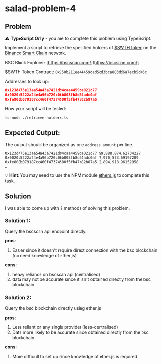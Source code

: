 # salad-problem-4

## Problem

⚠️ **TypeScript Only** - you are to complete this problem using TypeScript.

Implement a script to retrieve the specified holders of [$SWTH token](https://bscscan.com/token/0x250b211ee44459dad5cd3bca803dd6a7ecb5d46c) on the [Binance Smart Chain](https://coinmarketcap.com/alexandria/article/what-is-binance-smart-chain) network.

BSC Block Explorer: [https://bscscan.com/](https://bscscan.com/)

$SWTH Token Contract: `0x250b211ee44459dad5cd3bca803dd6a7ecb5d46c`

Addresses to look up:

```json
0x123d475e13aa54a43a7421d94caa4459da021c77
0x0020c5222a24e4a96b720c06b803fb8d34adc0af
0xfe808b079187cc460f47374580f5fb47c82b87a5
```

How your script will be tested:

```bash
ts-node ./retrieve-holders.ts
```

## Expected Output:

The output should be organized as one `address amount` per line.

```
0x123d475e13aa54a43a7421d94caa4459da021c77 99,888,874.62734227
0x0020c5222a24e4a96b720c06b803fb8d34adc0af 7,970,573.69197209
0xfe808b079187cc460f47374580f5fb47c82b87a5 2,894,918.96152958
…
```

💡 **Hint**: You may need to use the NPM module [ethers.js](https://docs.ethers.io/v5/) to complete this task.

## Solution

I was able to come up with 2 methods of solving this problem.

### Solution 1:

Query the bscscan api endpoint directly.

**pros**:

1. Easier since it doesn't require direct connection with the bsc blockchain (no need knowledge of ether.js)

**cons**:

1. heavy reliance on bscscan api (centralised)
2. data may not be accurate since it isn't obtained directly from the bsc blockchain

### Solution 2:

Query the bsc blockchain directly using ether.js

**pros**:

1. Less reliant on any single provider (less-centralised)
2. Data more likely to be accurate since obtained directly from the bsc blockchain

**cons**:

1. More difficult to set up since knowledge of ether.js is required

